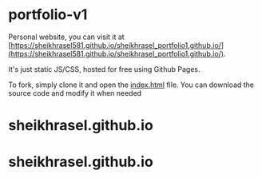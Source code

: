 # portfolio-v1

Personal website, you can visit it at [https://sheikhrasel581.github.io/sheikhrasel_portfolio1.github.io/](https://sheikhrasel581.github.io/sheikhrasel_portfolio1.github.io/).  

It's just static JS/CSS, hosted for free using Github Pages.

To fork, simply clone it and open the [index.html](./index.html) file.  You can download the source code and modify it when needed
# sheikhrasel.github.io
# sheikhrasel.github.io
